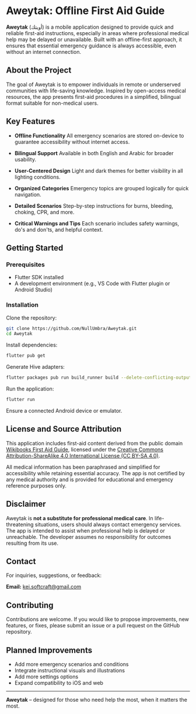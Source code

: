 # Aweytak: Offline First Aid Guide

**Aweytak** (أويتك) is a mobile application designed to provide quick and reliable first-aid instructions, especially in areas where professional medical help may be delayed or unavailable. Built with an offline-first approach, it ensures that essential emergency guidance is always accessible, even without an internet connection.

## About the Project

The goal of Aweytak is to empower individuals in remote or underserved communities with life-saving knowledge. Inspired by open-access medical resources, the app presents first-aid procedures in a simplified, bilingual format suitable for non-medical users.

## Key Features

* **Offline Functionality**
  All emergency scenarios are stored on-device to guarantee accessibility without internet access.

* **Bilingual Support**
  Available in both English and Arabic for broader usability.

* **User-Centered Design**
  Light and dark themes for better visibility in all lighting conditions.

* **Organized Categories**
  Emergency topics are grouped logically for quick navigation.

* **Detailed Scenarios**
  Step-by-step instructions for burns, bleeding, choking, CPR, and more.

* **Critical Warnings and Tips**
  Each scenario includes safety warnings, do's and don'ts, and helpful context.

## Getting Started

### Prerequisites

* Flutter SDK installed
* A development environment (e.g., VS Code with Flutter plugin or Android Studio)

### Installation

Clone the repository:

```bash
git clone https://github.com/NullUmbra/Aweytak.git
cd Aweytak
```

Install dependencies:

```bash
flutter pub get
```

Generate Hive adapters:

```bash
flutter packages pub run build_runner build --delete-conflicting-outputs
```

Run the application:

```bash
flutter run
```

Ensure a connected Android device or emulator.

## License and Source Attribution

This application includes first-aid content derived from the public domain [Wikibooks First Aid Guide](https://en.wikibooks.org/wiki/First_Aid), licensed under the [Creative Commons Attribution-ShareAlike 4.0 International License (CC BY-SA 4.0)](https://creativecommons.org/licenses/by-sa/4.0/).

All medical information has been paraphrased and simplified for accessibility while retaining essential accuracy. The app is not certified by any medical authority and is provided for educational and emergency reference purposes only.

## Disclaimer

Aweytak is **not a substitute for professional medical care**. In life-threatening situations, users should always contact emergency services. The app is intended to assist when professional help is delayed or unreachable. The developer assumes no responsibility for outcomes resulting from its use.

## Contact

For inquiries, suggestions, or feedback:

**Email:** [kei.softcraft@gmail.com](mailto:kei.softcraft@gmail.com)

## Contributing

Contributions are welcome. If you would like to propose improvements, new features, or fixes, please submit an issue or a pull request on the GitHub repository.

## Planned Improvements

* Add more emergency scenarios and conditions
* Integrate instructional visuals and illustrations
* Add more settings options
* Expand compatibility to iOS and web

---

**Aweytak** – designed for those who need help the most, when it matters the most.

